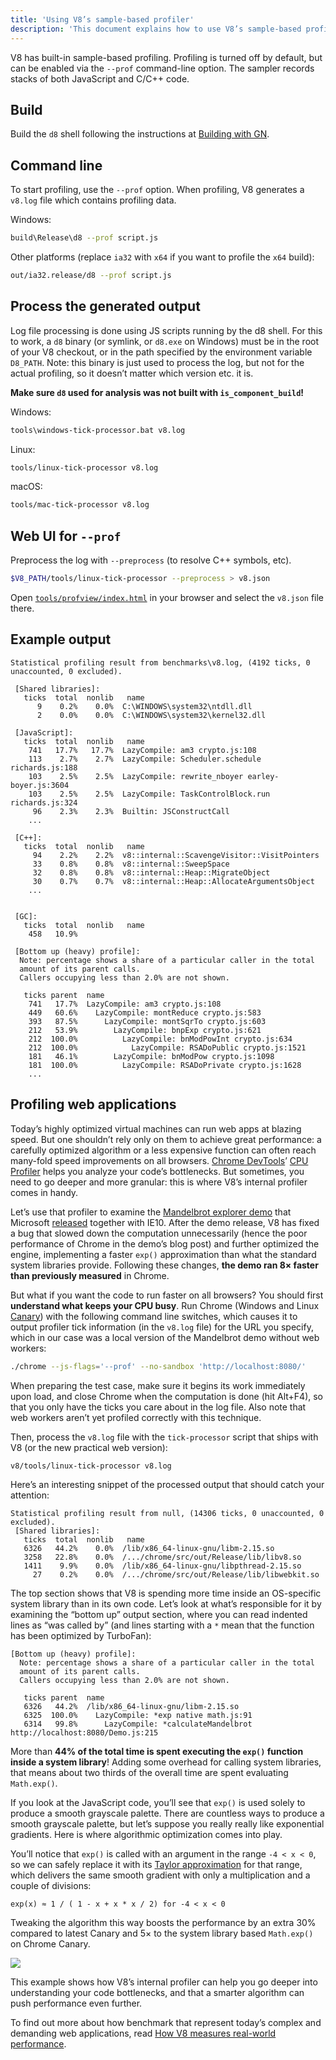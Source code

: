 ```yaml
---
title: 'Using V8’s sample-based profiler'
description: 'This document explains how to use V8’s sample-based profiler.'
---
```

V8 has built-in sample-based profiling. Profiling is turned off by default, but can be enabled via the `--prof` command-line option. The sampler records stacks of both JavaScript and C/C++ code.

## Build

Build the `d8` shell following the instructions at [Building with GN](/docs/build-gn).

## Command line

To start profiling, use the `--prof` option.  When profiling, V8 generates a `v8.log` file which contains profiling data.

Windows:

```bash
build\Release\d8 --prof script.js
```

Other platforms (replace `ia32` with `x64` if you want to profile the `x64` build):

```bash
out/ia32.release/d8 --prof script.js
```

## Process the generated output

Log file processing is done using JS scripts running by the d8 shell. For this to work, a `d8` binary (or symlink, or `d8.exe` on Windows) must be in the root of your V8 checkout, or in the path specified by the environment variable `D8_PATH`. Note: this binary is just used to process the log, but not for the actual profiling, so it doesn’t matter which version etc. it is.

**Make sure `d8` used for analysis was not built with `is_component_build`!**

Windows:

```bash
tools\windows-tick-processor.bat v8.log
```

Linux:

```bash
tools/linux-tick-processor v8.log
```

macOS:

```bash
tools/mac-tick-processor v8.log
```

## Web UI for `--prof`

Preprocess the log with `--preprocess` (to resolve C++ symbols, etc).

```bash
$V8_PATH/tools/linux-tick-processor --preprocess > v8.json
```

Open [`tools/profview/index.html`](https://v8.dev/tools/head/profview) in your browser and select the `v8.json` file there.

## Example output

```
Statistical profiling result from benchmarks\v8.log, (4192 ticks, 0 unaccounted, 0 excluded).

 [Shared libraries]:
   ticks  total  nonlib   name
      9    0.2%    0.0%  C:\WINDOWS\system32\ntdll.dll
      2    0.0%    0.0%  C:\WINDOWS\system32\kernel32.dll

 [JavaScript]:
   ticks  total  nonlib   name
    741   17.7%   17.7%  LazyCompile: am3 crypto.js:108
    113    2.7%    2.7%  LazyCompile: Scheduler.schedule richards.js:188
    103    2.5%    2.5%  LazyCompile: rewrite_nboyer earley-boyer.js:3604
    103    2.5%    2.5%  LazyCompile: TaskControlBlock.run richards.js:324
     96    2.3%    2.3%  Builtin: JSConstructCall
    ...

 [C++]:
   ticks  total  nonlib   name
     94    2.2%    2.2%  v8::internal::ScavengeVisitor::VisitPointers
     33    0.8%    0.8%  v8::internal::SweepSpace
     32    0.8%    0.8%  v8::internal::Heap::MigrateObject
     30    0.7%    0.7%  v8::internal::Heap::AllocateArgumentsObject
    ...


 [GC]:
   ticks  total  nonlib   name
    458   10.9%

 [Bottom up (heavy) profile]:
  Note: percentage shows a share of a particular caller in the total
  amount of its parent calls.
  Callers occupying less than 2.0% are not shown.

   ticks parent  name
    741   17.7%  LazyCompile: am3 crypto.js:108
    449   60.6%    LazyCompile: montReduce crypto.js:583
    393   87.5%      LazyCompile: montSqrTo crypto.js:603
    212   53.9%        LazyCompile: bnpExp crypto.js:621
    212  100.0%          LazyCompile: bnModPowInt crypto.js:634
    212  100.0%            LazyCompile: RSADoPublic crypto.js:1521
    181   46.1%        LazyCompile: bnModPow crypto.js:1098
    181  100.0%          LazyCompile: RSADoPrivate crypto.js:1628
    ...
```

## Profiling web applications

Today’s highly optimized virtual machines can run web apps at blazing speed. But one shouldn’t rely only on them to achieve great performance: a carefully optimized algorithm or a less expensive function can often reach many-fold speed improvements on all browsers. [Chrome DevTools](https://developers.google.com/web/tools/chrome-devtools/)’ [CPU Profiler](https://developers.google.com/web/tools/chrome-devtools/evaluate-performance/reference) helps you analyze your code’s bottlenecks. But sometimes, you need to go deeper and more granular: this is where V8’s internal profiler comes in handy.

Let’s use that profiler to examine the [Mandelbrot explorer demo](https://web.archive.org/web/20130313064141/http://ie.microsoft.com/testdrive/performance/mandelbrotexplorer/) that Microsoft [released](https://blogs.msdn.microsoft.com/ie/2012/11/13/ie10-fast-fluid-perfect-for-touch-and-available-now-for-windows-7/) together with IE10. After the demo release, V8 has fixed a bug that slowed down the computation unnecessarily (hence the poor performance of Chrome in the demo’s blog post) and further optimized the engine, implementing a faster `exp()` approximation than what the standard system libraries provide. Following these changes, **the demo ran 8× faster than previously measured** in Chrome.

But what if you want the code to run faster on all browsers? You should first **understand what keeps your CPU busy**. Run Chrome (Windows and Linux [Canary](https://tools.google.com/dlpage/chromesxs)) with the following command line switches, which causes it to output profiler tick information (in the `v8.log` file) for the URL you specify, which in our case was a local version of the Mandelbrot demo without web workers:

```bash
./chrome --js-flags='--prof' --no-sandbox 'http://localhost:8080/'
```

When preparing the test case, make sure it begins its work immediately upon load, and close Chrome when the computation is done (hit Alt+F4), so that you only have the ticks you care about in the log file. Also note that web workers aren’t yet profiled correctly with this technique.

Then, process the `v8.log` file with the `tick-processor` script that ships with V8 (or the new practical web version):

```bash
v8/tools/linux-tick-processor v8.log
```

Here’s an interesting snippet of the processed output that should catch your attention:

```
Statistical profiling result from null, (14306 ticks, 0 unaccounted, 0 excluded).
 [Shared libraries]:
   ticks  total  nonlib   name
   6326   44.2%    0.0%  /lib/x86_64-linux-gnu/libm-2.15.so
   3258   22.8%    0.0%  /.../chrome/src/out/Release/lib/libv8.so
   1411    9.9%    0.0%  /lib/x86_64-linux-gnu/libpthread-2.15.so
     27    0.2%    0.0%  /.../chrome/src/out/Release/lib/libwebkit.so
```

The top section shows that V8 is spending more time inside an OS-specific system library than in its own code. Let’s look at what’s responsible for it by examining the “bottom up” output section, where you can read indented lines as “was called by” (and lines starting with a `*` mean that the function has been optimized by TurboFan):

```
[Bottom up (heavy) profile]:
  Note: percentage shows a share of a particular caller in the total
  amount of its parent calls.
  Callers occupying less than 2.0% are not shown.

   ticks parent  name
   6326   44.2%  /lib/x86_64-linux-gnu/libm-2.15.so
   6325  100.0%    LazyCompile: *exp native math.js:91
   6314   99.8%      LazyCompile: *calculateMandelbrot http://localhost:8080/Demo.js:215
```

More than **44% of the total time is spent executing the `exp()` function inside a system library**! Adding some overhead for calling system libraries, that means about two thirds of the overall time are spent evaluating `Math.exp()`.

If you look at the JavaScript code, you’ll see that `exp()` is used solely to produce a smooth grayscale palette. There are countless ways to produce a smooth grayscale palette, but let’s suppose you really really like exponential gradients. Here is where algorithmic optimization comes into play.

You’ll notice that `exp()` is called with an argument in the range `-4 < x < 0`, so we can safely replace it with its [Taylor approximation](https://en.wikipedia.org/wiki/Taylor_series) for that range, which delivers the same smooth gradient with only a multiplication and a couple of divisions:

```
exp(x) ≈ 1 / ( 1 - x + x * x / 2) for -4 < x < 0
```

Tweaking the algorithm this way boosts the performance by an extra 30% compared to latest Canary and 5× to the system library based `Math.exp()` on Chrome Canary.

![](/_img/docs/profile/mandelbrot.png)

This example shows how V8’s internal profiler can help you go deeper into understanding your code bottlenecks, and that a smarter algorithm can push performance even further.

To find out more about how benchmark that represent today’s complex and demanding web applications, read [How V8 measures real-world performance](/blog/real-world-performance).
